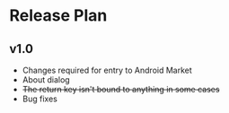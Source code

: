 # Release Plan #

## v1.0 ##

  * Changes required for entry to Android Market
  * About dialog
  * ~~The return key isn't bound to anything in some cases~~
  * Bug fixes